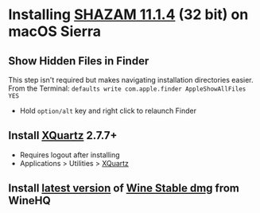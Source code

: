 # Installing [SHAZAM 11.1.4](http://www.econometrics.com/download/) (32 bit) on macOS Sierra

## Show Hidden Files in Finder
This step isn't required but makes navigating installation directories easier. From the Terminal:
`defaults write com.apple.finder AppleShowAllFiles YES`
* Hold `option/alt` key and right click to relaunch Finder

## Install [XQuartz](https://www.xquartz.org/) 2.7.7+
* Requires logout after installing
* Applications > Utilities > [XQuartz](https://en.wikipedia.org/wiki/XQuartz)

## Install [latest version](https://wiki.winehq.org/MacOS) of [Wine Stable dmg](https://dl.winehq.org/wine-builds/macosx/download.html) from WineHQ


